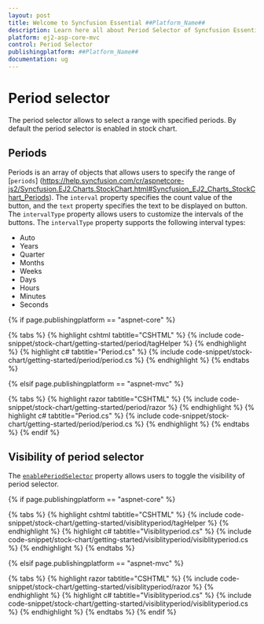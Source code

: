 ```yaml
---
layout: post
title: Welcome to Syncfusion Essential ##Platform_Name##
description: Learn here all about Period Selector of Syncfusion Essential ##Platform_Name## widgets based on HTML5 and jQuery.
platform: ej2-asp-core-mvc
control: Period Selector
publishingplatform: ##Platform_Name##
documentation: ug
---
```



# Period selector

The period selector allows to select a range with specified periods. By default the period selector is enabled in stock chart.

## Periods

<!-- markdownlint-disable MD034 -->

Periods is an array of objects that allows users to specify the range of [`periods`] (https://help.syncfusion.com/cr/aspnetcore-js2/Syncfusion.EJ2.Charts.StockChart.html#Syncfusion_EJ2_Charts_StockChart_Periods). The `interval` property specifies the count value of the button, and the `text` property specifies the text to be displayed on button. The `intervalType` property allows users to customize the intervals of the buttons. The `intervalType` property supports the following interval types:

* Auto
* Years
* Quarter
* Months
* Weeks
* Days
* Hours
* Minutes
* Seconds

{% if page.publishingplatform == "aspnet-core" %}

{% tabs %}
{% highlight cshtml tabtitle="CSHTML" %}
{% include code-snippet/stock-chart/getting-started/period/tagHelper %}
{% endhighlight %}
{% highlight c# tabtitle="Period.cs" %}
{% include code-snippet/stock-chart/getting-started/period/period.cs %}
{% endhighlight %}
{% endtabs %}

{% elsif page.publishingplatform == "aspnet-mvc" %}

{% tabs %}
{% highlight razor tabtitle="CSHTML" %}
{% include code-snippet/stock-chart/getting-started/period/razor %}
{% endhighlight %}
{% highlight c# tabtitle="Period.cs" %}
{% include code-snippet/stock-chart/getting-started/period/period.cs %}
{% endhighlight %}
{% endtabs %}
{% endif %}



## Visibility of period selector

The [`enablePeriodSelector`](https://help.syncfusion.com/cr/aspnetcore-js2/Syncfusion.EJ2.Charts.StockChart.html#Syncfusion_EJ2_Charts_StockChart_EnablePeriodSelector) property allows users to toggle the visibility of period selector.

{% if page.publishingplatform == "aspnet-core" %}

{% tabs %}
{% highlight cshtml tabtitle="CSHTML" %}
{% include code-snippet/stock-chart/getting-started/visiblityperiod/tagHelper %}
{% endhighlight %}
{% highlight c# tabtitle="Visiblityperiod.cs" %}
{% include code-snippet/stock-chart/getting-started/visiblityperiod/visiblityperiod.cs %}
{% endhighlight %}
{% endtabs %}

{% elsif page.publishingplatform == "aspnet-mvc" %}

{% tabs %}
{% highlight razor tabtitle="CSHTML" %}
{% include code-snippet/stock-chart/getting-started/visiblityperiod/razor %}
{% endhighlight %}
{% highlight c# tabtitle="Visiblityperiod.cs" %}
{% include code-snippet/stock-chart/getting-started/visiblityperiod/visiblityperiod.cs %}
{% endhighlight %}
{% endtabs %}
{% endif %}

